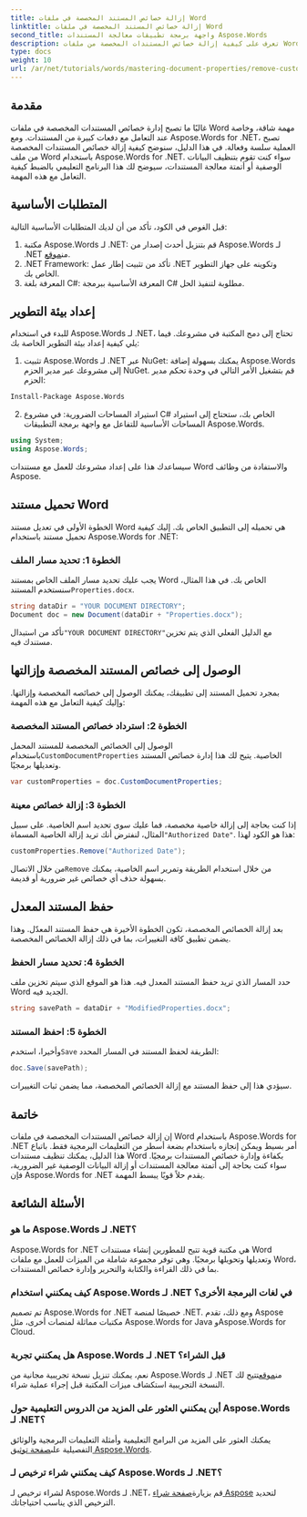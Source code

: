 ```yaml
---
title: إزالة خصائص المستند المخصصة في ملفات Word
linktitle: إزالة خصائص المستند المخصصة في ملفات Word
second_title: واجهة برمجة تطبيقات معالجة المستندات Aspose.Words
description: تعرف على كيفية إزالة خصائص المستندات المخصصة من ملفات Word باستخدام Aspose.Words for .NET. يوفر هذا الدليل التفصيلي تعليمات خطوة بخطوة لتنظيف بيانات المستندات التعريفية بكفاءة، مما يوفر الوقت في إدارة المستندات وأتمتتها.
type: docs
weight: 10
url: /ar/net/tutorials/words/mastering-document-properties/remove-custom-document-properties-in-word-files/
---
```

## مقدمة

غالبًا ما تصبح إدارة خصائص المستندات المخصصة في ملفات Word مهمة شاقة، وخاصة عند التعامل مع دفعات كبيرة من المستندات. ومع Aspose.Words for .NET، تصبح العملية سلسة وفعالة. في هذا الدليل، سنوضح كيفية إزالة خصائص المستندات المخصصة من ملف Word باستخدام Aspose.Words for .NET. سواء كنت تقوم بتنظيف البيانات الوصفية أو أتمتة معالجة المستندات، سيوضح لك هذا البرنامج التعليمي بالضبط كيفية التعامل مع هذه المهمة.

## المتطلبات الأساسية

قبل الغوص في الكود، تأكد من أن لديك المتطلبات الأساسية التالية:

1.  مكتبة Aspose.Words لـ .NET: قم بتنزيل أحدث إصدار من Aspose.Words لـ .NET من[موقع](https://releases.aspose.com/words/net/).
2. .NET Framework: تأكد من تثبيت إطار عمل .NET وتكوينه على جهاز التطوير الخاص بك.
3. المعرفة بلغة C#: المعرفة الأساسية ببرمجة C# مطلوبة لتنفيذ الحل.

## إعداد بيئة التطوير

للبدء في استخدام Aspose.Words لـ .NET، تحتاج إلى دمج المكتبة في مشروعك. فيما يلي كيفية إعداد بيئة التطوير الخاصة بك:

1. تثبيت Aspose.Words لـ .NET عبر NuGet:
   يمكنك بسهولة إضافة Aspose.Words إلى مشروعك عبر مدير الحزم NuGet. قم بتشغيل الأمر التالي في وحدة تحكم مدير الحزم:

```bash
Install-Package Aspose.Words
```

2. استيراد المساحات الضرورية:
   في مشروع C# الخاص بك، ستحتاج إلى استيراد المساحات الأساسية للتفاعل مع واجهة برمجة التطبيقات Aspose.Words.
   
```csharp
using System;
using Aspose.Words;
```

سيساعدك هذا على إعداد مشروعك للعمل مع مستندات Word والاستفادة من وظائف Aspose.

## تحميل مستند Word

الخطوة الأولى في تعديل مستند Word هي تحميله إلى التطبيق الخاص بك. إليك كيفية تحميل مستند باستخدام Aspose.Words for .NET:

### الخطوة 1: تحديد مسار الملف

 يجب عليك تحديد مسار الملف الخاص بمستند Word الخاص بك. في هذا المثال، سنستخدم المستند`Properties.docx`.

```csharp
string dataDir = "YOUR DOCUMENT DIRECTORY";
Document doc = new Document(dataDir + "Properties.docx");
```

 تأكد من استبدال`"YOUR DOCUMENT DIRECTORY"`مع الدليل الفعلي الذي يتم تخزين مستندك فيه.

## الوصول إلى خصائص المستند المخصصة وإزالتها

بمجرد تحميل المستند إلى تطبيقك، يمكنك الوصول إلى خصائصه المخصصة وإزالتها. وإليك كيفية التعامل مع هذه المهمة:

### الخطوة 2: استرداد خصائص المستند المخصصة

 الوصول إلى الخصائص المخصصة للمستند المحمل باستخدام`CustomDocumentProperties` الخاصية. يتيح لك هذا إدارة خصائص المستند وتعديلها برمجيًا.

```csharp
var customProperties = doc.CustomDocumentProperties;
```

### الخطوة 3: إزالة خصائص معينة

 إذا كنت بحاجة إلى إزالة خاصية مخصصة، فما عليك سوى تحديد اسم الخاصية. على سبيل المثال، لنفترض أنك تريد إزالة الخاصية المسماة`"Authorized Date"`. هذا هو الكود لهذا:

```csharp
customProperties.Remove("Authorized Date");
```

 من خلال الاتصال`Remove` من خلال استخدام الطريقة وتمرير اسم الخاصية، يمكنك بسهولة حذف أي خصائص غير ضرورية أو قديمة.

## حفظ المستند المعدل

بعد إزالة الخصائص المخصصة، تكون الخطوة الأخيرة هي حفظ المستند المعدّل. وهذا يضمن تطبيق كافة التغييرات، بما في ذلك إزالة الخصائص المخصصة.

### الخطوة 4: تحديد مسار الحفظ

حدد المسار الذي تريد حفظ المستند المعدل فيه. هذا هو الموقع الذي سيتم تخزين ملف Word الجديد فيه.

```csharp
string savePath = dataDir + "ModifiedProperties.docx";
```

### الخطوة 5: احفظ المستند

 وأخيرا، استخدم`Save` الطريقة لحفظ المستند في المسار المحدد:

```csharp
doc.Save(savePath);
```

سيؤدي هذا إلى حفظ المستند مع إزالة الخصائص المخصصة، مما يضمن ثبات التغييرات.

## خاتمة

إن إزالة خصائص المستندات المخصصة في ملفات Word باستخدام Aspose.Words for .NET أمر بسيط ويمكن إنجازه باستخدام بضعة أسطر من التعليمات البرمجية فقط. باتباع هذا الدليل، يمكنك تنظيف مستندات Word بكفاءة وإدارة خصائص المستندات برمجيًا. سواء كنت بحاجة إلى أتمتة معالجة المستندات أو إزالة البيانات الوصفية غير الضرورية، فإن Aspose.Words for .NET يقدم حلاً قويًا يبسط المهمة.

## الأسئلة الشائعة

### ما هو Aspose.Words لـ .NET؟

Aspose.Words for .NET هي مكتبة قوية تتيح للمطورين إنشاء مستندات Word وتعديلها وتحويلها برمجيًا. وهي توفر مجموعة شاملة من الميزات للعمل مع ملفات Word، بما في ذلك القراءة والكتابة والتحرير وإدارة خصائص المستندات.

### كيف يمكنني استخدام Aspose.Words لـ .NET في لغات البرمجة الأخرى؟

تم تصميم Aspose.Words for .NET خصيصًا لمنصة .NET. ومع ذلك، تقدم Aspose مكتبات مماثلة لمنصات أخرى، مثل Aspose.Words for Java وAspose.Words for Cloud.

### هل يمكنني تجربة Aspose.Words لـ .NET قبل الشراء؟

 نعم، يمكنك تنزيل نسخة تجريبية مجانية من Aspose.Words لـ .NET من[موقع](https://releases.aspose.com/)تتيح لك النسخة التجريبية استكشاف ميزات المكتبة قبل إجراء عملية شراء.

### أين يمكنني العثور على المزيد من الدروس التعليمية حول Aspose.Words لـ .NET؟

 يمكنك العثور على المزيد من البرامج التعليمية وأمثلة التعليمات البرمجية والوثائق التفصيلية على[صفحة توثيق Aspose.Words](https://reference.aspose.com/words/net/).

### كيف يمكنني شراء ترخيص لـ Aspose.Words لـ .NET؟

لشراء ترخيص لـ Aspose.Words لـ .NET، قم بزيارة[صفحة شراء Aspose](https://purchase.aspose.com/buy) لتحديد الترخيص الذي يناسب احتياجاتك.